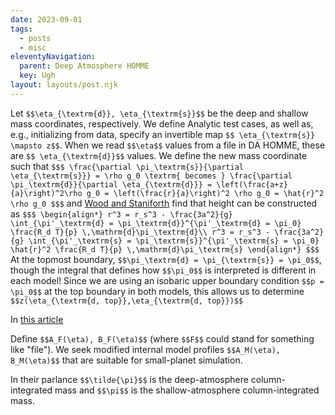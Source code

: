 ```yaml
---
date: 2023-09-01
tags:
  - posts
  - misc
eleventyNavigation:
  parent: Deep Atmosphere HOMME
  key: Ugh
layout: layouts/post.njk
---
```


Let `$$\eta_{\textrm{d}}, \eta_{\textrm{s}}$$` be the deep and shallow mass coordinates,
respectively. We define Analytic test cases, as well as, e.g., initializing from data,
specify an invertible map `$$ \eta_{\textrm{s}} \mapsto z$$`. 
When we read `$$\eta$$` values from a file in DA HOMME, these are `$$ \eta_{\textrm{d}}$$` values.
We define the new mass coordinate such that
`$$$
\frac{\partial \pi_\textrm{s}}{\partial \eta_{\textrm{s}}} = \rho g_0 \textrm{ becomes } \frac{\partial \pi_\textrm{d}}{\partial \eta_{\textrm{d}}} = \left(\frac{a+z}{a}\right)^2\rho g_0 = \left(\frac{r}{a}\right)^2 \rho g_0 = \hat{r}^2 \rho g_0
$$$`
and [Wood and Staniforth](https://rmets.onlinelibrary.wiley.com/doi/abs/10.1256/qj.02.153) find that height can be constructed as
`$$$
\begin{align*}
 r^3 = r_s^3 - \frac{3a^2}{g} \int_{\pi'_\textrm{d} = \pi_\textrm{d}}^{\pi'_\textrm{d} = \pi_0} \frac{R_d T}{p} \,\mathrm{d}\pi_\textrm{d}\\
 r^3 = r_s^3 - \frac{3a^2}{g} \int_{\pi'_\textrm{s} = \pi_\textrm{s}}^{\pi'_\textrm{s} = \pi_0} \hat{r}^2 \frac{R_d T}{p} \,\mathrm{d}\pi_\textrm{s}
\end{align*}
$$$`
At the topmost boundary, `$$\pi_\textrm{d} = \pi_{\textrm{s}} = \pi_0$$`, though the integral that
defines how `$$\pi_0$$` is interpreted is different in each model! Since we are using
an isobaric upper boundary condition `$$p = \pi_0$$` at the top boundary in both models, this allows us to determine `$$z(\eta_{\textrm{d, top}},\eta_{\textrm{d, top}})$$`





In [this article](https://www.ecmwf.int/sites/default/files/elibrary/2011/13179-hydrostatic-and-non-hydrostatic-global-model-ifsarpege-deep-layer-model-formulation-and.pdf)

Define `$$A_F(\eta), B_F(\eta)$$` (where `$$F$$` could stand for something like "file").
We seek modified internal model profiles `$$A_M(\eta), B_M(\eta)$$` that are suitable for small-planet
simulation.

In their parlance `$$\tilde{\pi}$$` is the deep-atmosphere column-integrated mass
and `$$\pi$$` is the shallow-atmosphere column-integrated mass. 



